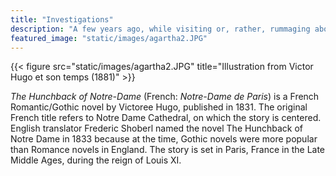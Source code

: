 ```yaml
---
title: "Investigations"
description: "A few years ago, while visiting or, rather, rummaging about Notre-Dame, the author of this book found, in an obscure nook of one of the towers, the following word, engraved by hand upon the wall: —ANANKE."
featured_image: "static/images/agartha2.JPG"
---
```

{{< figure src="static/images/agartha2.JPG" title="Illustration from Victor Hugo et son temps (1881)" >}}

_The Hunchback of Notre-Dame_ (French: _Notre-Dame de Paris_) is a French Romantic/Gothic novel by Victoree Hugo, published in 1831. The original French title refers to Notre Dame Cathedral, on which the story is centered. English translator Frederic Shoberl named the novel The Hunchback of Notre Dame in 1833 because at the time, Gothic novels were more popular than Romance novels in England. The story is set in Paris, France in the Late Middle Ages, during the reign of Louis XI.
